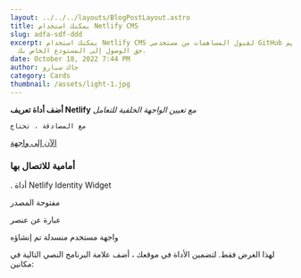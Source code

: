 ```yaml
---
layout: ../../../layouts/BlogPostLayout.astro
title: يمكنك استخدام Netlify CMS
slug: adfa-sdf-ddd
excerpt: يمكنك استخدام Netlify CMS لقبول المساهمات من مستخدمي GitHub دون منحهم
  حق الوصول إلى المستودع الخاص بك.
date: October 18, 2022 7:44 PM
author: جاك سبارو
category: Cards
thumbnail: /assets/light-1.jpg
---
```

**أضف أداة تعريف Netlify**
*مع تعيين الواجهة الخلفية للتعامل*

`مع المصادقة ، تحتاج`

[الآن إلى واجهة](www.abc.com)

### أمامية للاتصال بها

. أداة Netlify Identity Widget

 مفتوحة المصدر 

عبارة عن عنصر

 واجهة مستخدم منسدلة تم إنشاؤه 

لهذا الغرض فقط. لتضمين الأداة في موقعك ، أضف علامة البرنامج النصي التالية في مكانين:

